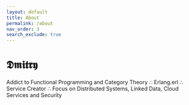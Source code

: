 ```yaml
---
layout: default
title: About
permalink: /about
nav_order: 3
search_exclude: true
---
```


# 𝕯𝖒𝖎𝖙𝖗𝖞

Addict to Functional Programming and Category Theory ∴ Erlang.erl ∴ Service Creator ∴ Focus on Distributed Systems, Linked Data, Cloud Services and Security

